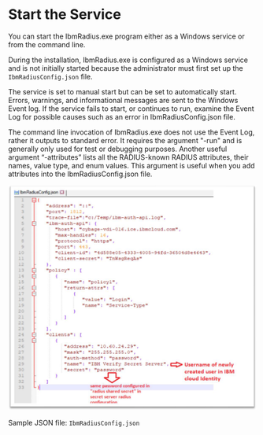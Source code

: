 [title]: # (Start the Service)
[tags]: # (service)
[priority]: # (704)
# Start the Service

You can start the IbmRadius.exe program either as a Windows service or from the command line.

During the installation, IbmRadius.exe is configured as a Windows service and is not initially started because the administrator must first set up the `IbmRadiusConfig.json` file.

The service is set to manual start but can be set to automatically start. Errors, warnings, and informational messages are sent to the Windows Event log. If the service fails to start, or continues to run, examine the Event Log for possible causes such as an error in IbmRadiusConfig.json file.

The command line invocation of IbmRadius.exe does not use the Event Log, rather it outputs to standard error. It requires the argument "-run" and is generally only used for test or debugging purposes. Another useful argument “-attributes” lists all the RADIUS-known RADIUS attributes, their names, value type, and enum
values. This argument is useful when you add attributes into the
IbmRadiusConfig.json file.

   ![](images/535d4b3c6b4538d1c7f3420ae81f6dfb.png)

Sample JSON file: `IbmRadiusConfig.json`